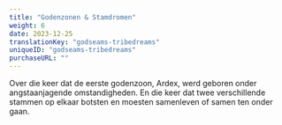 ```yaml
---
title: "Godenzonen & Stamdromen"
weight: 6
date: 2023-12-25
translationKey: "godseams-tribedreams"
uniqueID: "godseams-tribedreams"
purchaseURL: ""
---
```


Over die keer dat de eerste godenzoon, Ardex, werd geboren onder angstaanjagende omstandigheden. En die keer dat twee verschillende stammen op elkaar botsten en moesten samenleven of samen ten onder gaan.